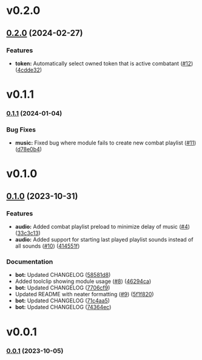 # v0.2.0

## [0.2.0](https://github.com/vadanx/foundryvtt-combat-orchestrator/compare/v0.1.1...v0.2.0) (2024-02-27)


### Features

* **token:** Automatically select owned token that is active combatant ([#12](https://github.com/vadanx/foundryvtt-combat-orchestrator/issues/12)) ([4cdde32](https://github.com/vadanx/foundryvtt-combat-orchestrator/commit/4cdde327b27aa78755014e8bf5c2ab87bce43b42))



# v0.1.1

### [0.1.1](https://github.com/vadanx/foundryvtt-combat-orchestrator/compare/v0.1.0...v0.1.1) (2024-01-04)


### Bug Fixes

* **music:** Fixed bug where module fails to create new combat playlist ([#11](https://github.com/vadanx/foundryvtt-combat-orchestrator/issues/11)) ([d78e0b4](https://github.com/vadanx/foundryvtt-combat-orchestrator/commit/d78e0b424e5d11f9be574df9d61ebdd428f5be1a))



# v0.1.0

## [0.1.0](https://github.com/vadanx/foundryvtt-combat-orchestrator/compare/v0.0.1...v0.1.0) (2023-10-31)


### Features

* **audio:** Added combat playlist preload to minimize delay of music ([#4](https://github.com/vadanx/foundryvtt-combat-orchestrator/issues/4)) ([33c3c13](https://github.com/vadanx/foundryvtt-combat-orchestrator/commit/33c3c132754e9c6f13af699070782e03f67906e4))
* **audio:** Added support for starting last played playlist sounds instead of all sounds ([#10](https://github.com/vadanx/foundryvtt-combat-orchestrator/issues/10)) ([414551f](https://github.com/vadanx/foundryvtt-combat-orchestrator/commit/414551f06047c39f46b2b7f53c33e530c84d3560))


### Documentation

* **bot:** Updated CHANGELOG ([58581d8](https://github.com/vadanx/foundryvtt-combat-orchestrator/commit/58581d862f33aa05316339d8fe623475a9d30012))
* Added toolclip showing module usage ([#8](https://github.com/vadanx/foundryvtt-combat-orchestrator/issues/8)) ([46294ca](https://github.com/vadanx/foundryvtt-combat-orchestrator/commit/46294ca27e2b0ae0a8353e732ff0d833e75147cb))
* **bot:** Updated CHANGELOG ([7706cf9](https://github.com/vadanx/foundryvtt-combat-orchestrator/commit/7706cf9b33ef2d5a04acd7e8ed31d9f618eb6ba0))
* Updated README with neater formatting ([#9](https://github.com/vadanx/foundryvtt-combat-orchestrator/issues/9)) ([5f1f820](https://github.com/vadanx/foundryvtt-combat-orchestrator/commit/5f1f8203e7f737ec61e9428971feb9fe1e471b17))
* **bot:** Updated CHANGELOG ([71c4aa5](https://github.com/vadanx/foundryvtt-combat-orchestrator/commit/71c4aa55752bc608c834a126434b395451b78b7d))
* **bot:** Updated CHANGELOG ([74364ec](https://github.com/vadanx/foundryvtt-combat-orchestrator/commit/74364ec809683e08934db332832ec317235e7dd2))



# v0.0.1

### [0.0.1](https://github.com/vadanx/foundryvtt-combat-orchestrator/compare/v0.0.0...v0.0.1) (2023-10-05)



